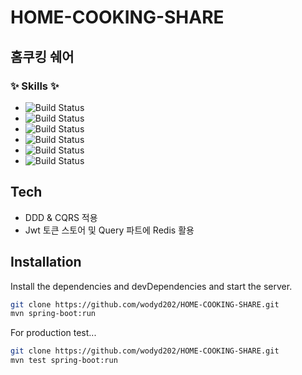 # HOME-COOKING-SHARE
## 홈쿠킹 쉐어

### ✨ Skills ✨
- ![Build Status](https://img.shields.io/static/v1?label=&message=Spring%20Boot&color=green)
- ![Build Status](https://img.shields.io/static/v1?label=&message=JWT&color=inactive)
- ![Build Status](https://img.shields.io/static/v1?label=&message=MariaDB&color=yellowgreen)
- ![Build Status](https://img.shields.io/static/v1?label=&message=JPA,%20QueryDsl&color=orange)
- ![Build Status](https://img.shields.io/static/v1?label=&message=Redis&color=red)
- ![Build Status](https://img.shields.io/static/v1?label=&message=Junit5,%20Mockito&color=blue)

## Tech
- DDD & CQRS 적용
- Jwt 토큰 스토어 및 Query 파트에 Redis 활용

## Installation
Install the dependencies and devDependencies and start the server.



```sh
git clone https://github.com/wodyd202/HOME-COOKING-SHARE.git
mvn spring-boot:run
```

For production test...

```sh
git clone https://github.com/wodyd202/HOME-COOKING-SHARE.git
mvn test spring-boot:run
```
